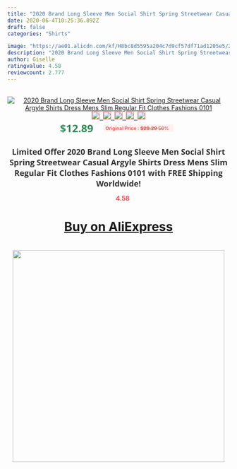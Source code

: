 ```yaml
---
title: "2020 Brand Long Sleeve Men Social Shirt Spring Streetwear Casual Argyle Shirts Dress Mens Slim Regular Fit Clothes Fashions 0101"
date: 2020-06-4T10:25:36.892Z
draft: false
categories: "Shirts"

image: "https://ae01.alicdn.com/kf/H8bc8d5595a204c7d9cf57df71ad1205e5/2020-Brand-Long-Sleeve-Men-Social-Shirt-Spring-Streetwear-Casual-Argyle-Shirts-Dress-Mens-Slim-Regular.jpg"
description: "2020 Brand Long Sleeve Men Social Shirt Spring Streetwear Casual Argyle Shirts Dress Mens Slim Regular Fit Clothes Fashions 0101"
author: Giselle
ratingvalue: 4.58
reviewcount: 2.777
---
```

<br>
<div style="text-align: center;">
<a href="https://s.click.aliexpress.com/e/_9hjtwz" target="_blank" rel="nofollow noopener noreferrer"><img alt="2020 Brand Long Sleeve Men Social Shirt Spring Streetwear Casual Argyle Shirts Dress Mens Slim Regular Fit Clothes Fashions 0101" class="magnifier-image" src="https://ae01.alicdn.com/kf/H8bc8d5595a204c7d9cf57df71ad1205e5/2020-Brand-Long-Sleeve-Men-Social-Shirt-Spring-Streetwear-Casual-Argyle-Shirts-Dress-Mens-Slim-Regular.jpg_640x640.jpg">
<br>
<img style="border:1px solid salmon" src="https://ae01.alicdn.com/kf/H8bc8d5595a204c7d9cf57df71ad1205e5/2020-Brand-Long-Sleeve-Men-Social-Shirt-Spring-Streetwear-Casual-Argyle-Shirts-Dress-Mens-Slim-Regular.jpg_120x120.jpg">&nbsp;&nbsp;<img style="border:1px solid salmon" src="https://ae01.alicdn.com/kf/H5dbb7644efc14bb9becadd4cb3fb768bo/2020-Brand-Long-Sleeve-Men-Social-Shirt-Spring-Streetwear-Casual-Argyle-Shirts-Dress-Mens-Slim-Regular.jpg_120x120.jpg">&nbsp;&nbsp;<img style="border:1px solid salmon" src="https://ae01.alicdn.com/kf/H342ecd8dd0f44aec8e4d0d9ac7cff5a9O/2020-Brand-Long-Sleeve-Men-Social-Shirt-Spring-Streetwear-Casual-Argyle-Shirts-Dress-Mens-Slim-Regular.jpg_120x120.jpg">&nbsp;&nbsp;<img style="border:1px solid salmon" src="https://ae01.alicdn.com/kf/H09e20774bb85410ab66d3d4ab1354d4fh/2020-Brand-Long-Sleeve-Men-Social-Shirt-Spring-Streetwear-Casual-Argyle-Shirts-Dress-Mens-Slim-Regular.jpg_120x120.jpg">&nbsp;&nbsp;<img style="border:1px solid salmon" src="https://ae01.alicdn.com/kf/H984ac7dab3004956930b09da209b23fcI/2020-Brand-Long-Sleeve-Men-Social-Shirt-Spring-Streetwear-Casual-Argyle-Shirts-Dress-Mens-Slim-Regular.jpg_120x120.jpg"></a></div><br0>
<div style="text-align: center;"><span style="background-color: white; border: 0px; box-sizing: border-box; color: seagreen; display: inline-block; font-family: &quot;open sans&quot; , &quot;arial&quot; , &quot;helvetica&quot; , sans-serif , &quot;heiti&quot;; font-size: 24px; font-stretch: inherit; font-weight: 700; line-height: inherit; margin: 0px 10px 0px 0px; padding: 0px; vertical-align: middle;">$12.89 </span>
<span style="background: rgb(255 , 241 , 241); border-radius: 3px; border: 0px; box-sizing: border-box; color: #ff4747; display: inline-block; font-family: inherit; font-size: 12px; font-stretch: inherit; font-style: inherit; font-variant: inherit; font-weight: 600; line-height: inherit; margin: 0px; padding: 2px 5px; transform: scale(0.9); vertical-align: middle;">Original Price : <b style="text-decoration: line-through;">$29.29 </b> 56%&nbsp;&nbsp;</span></div>
<h1 style="color: #333333; display: inline-block; font-family: &quot;open sans&quot; , &quot;arial&quot; , &quot;helvetica&quot; , sans-serif , &quot;heiti&quot;; font-size: 18px; font-stretch: inherit; font-weight: 700; text-align: center;">Limited Offer 2020 Brand Long Sleeve Men Social Shirt Spring Streetwear Casual Argyle Shirts Dress Mens Slim Regular Fit Clothes Fashions 0101 with FREE Shipping Worldwide!</h1>
<div style="color: #ff4747; text-align: center;">
<img src="https://4.bp.blogspot.com/-M0ZcTcb-5uY/XleCXlxnR4I/AAAAAAAAAEc/OrjgMkXV1oMQFaCRZj5HQwOCBcu3w1FegCPcBGAYYCw/s1600/star.png" style="height: 15px;">&nbsp;<b>4.58</b></div>
<div class="button_cont" align="center"><a class="buynow_a" href="https://s.click.aliexpress.com/e/_9hjtwz" target="_blank" rel="nofollow noopener noreferrer"><H1>Buy on AliExpress</H1></a></div><br>
<div class="separator" style="clear: both; text-align: center;">
<img src="https://lh3.googleusercontent.com/-pTy5HemUv9M/XlePHvY0dAI/AAAAAAAAAE4/0nX5iRUoIWY8eMW9Dpxeirr157OZliDIgCLcBGAsYHQ/s1600/badge.gif" width="480">
</div>
